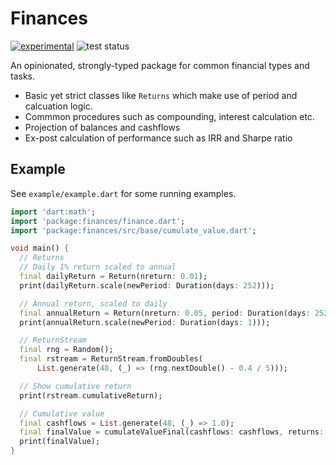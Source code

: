 # Finances

[![experimental](http://badges.github.io/stability-badges/dist/experimental.svg)](http://github.com/badges/stability-badges)
![test status](https://github.com/bestdan/dart_finance/actions/workflows/ci/badge.svg)

An opinionated, strongly-typed package for common financial types and tasks. 

* Basic yet strict classes like `Returns` which make use of period and calcuation logic. 
* Commmon procedures such as compounding, interest calculation etc. 
* Projection of balances and cashflows
* Ex-post calculation of performance such as IRR and Sharpe ratio

## Example
See `example/example.dart` for some running examples. 

```dart
import 'dart:math';
import 'package:finances/finance.dart';
import 'package:finances/src/base/cumulate_value.dart';

void main() {
  // Returns
  // Daily 1% return scaled to annual
  final dailyReturn = Return(nreturn: 0.01);
  print(dailyReturn.scale(newPeriod: Duration(days: 252)));

  // Annual return, scaled to daily
  final annualReturn = Return(nreturn: 0.05, period: Duration(days: 252));
  print(annualReturn.scale(newPeriod: Duration(days: 1)));

  // ReturnStream
  final rng = Random();
  final rstream = ReturnStream.fromDoubles(
      List.generate(48, (_) => (rng.nextDouble() - 0.4 / 5)));

  // Show cumulative return
  print(rstream.cumulativeReturn);

  // Cumulative value
  final cashflows = List.generate(48, (_) => 1.0);
  final finalValue = cumulateValueFinal(cashflows: cashflows, returns: rstream);
  print(finalValue);
}
```
